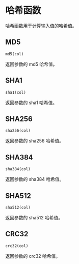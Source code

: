 # 哈希函数

哈希函数用于计算输入值的哈希值。

## MD5

```text
md5(col)
```

返回参数的 md5 哈希值。

## SHA1

```text
sha1(col)
```

返回参数的 sha1 哈希值。

## SHA256

```text
sha256(col)
```

返回参数的 sha256 哈希值。

## SHA384

```text
sha384(col)
```

返回参数的 sha384 哈希值。

## SHA512

```text
sha512(col)
```

返回参数的 sha512 哈希值。

## CRC32

```text
crc32(col)
```

返回参数的 crc32 哈希值。
